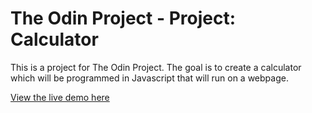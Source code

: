 # The Odin Project - Project: Calculator
This is a project for The Odin Project. The goal is to create a  calculator which will be programmed in Javascript that will run on a webpage. 

[View the live demo here](https://bizarf.github.io/odin-js-calculator/)
